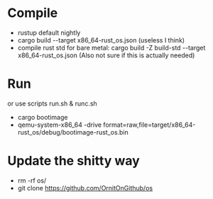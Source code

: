 # Compile
- rustup default nightly
- cargo build --target x86_64-rust_os.json (useless I think)
- compile rust std for bare metal: cargo build -Z build-std --target x86_64-rust_os.json (Also not sure if this is actually needed)

# Run
or use scripts run.sh & runc.sh
- cargo bootimage
- qemu-system-x86_64 -drive format=raw,file=target/x86_64-rust_os/debug/bootimage-rust_os.bin

# Update the shitty way
- rm -rf os/
- git clone https://github.com/OrnitOnGithub/os